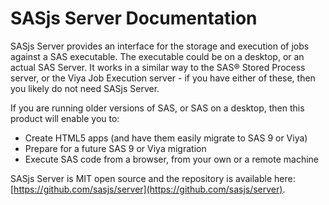 # SASjs Server Documentation

SASjs Server provides an interface for the storage and execution of jobs against a SAS executable.  The executable could be on a desktop, or an actual SAS Server.  It works in a similar way to the SAS® Stored Process server, or the Viya Job Execution server - if you have either of these, then you likely do not need SASjs Server.

If you are running older versions of SAS, or SAS on a desktop, then this product will enable you to:

* Create HTML5 apps (and have them easily migrate to SAS 9 or Viya)
* Prepare for a future SAS 9 or Viya migration
* Execute SAS code from a browser, from your own or a remote machine

SASjs Server is MIT open source and the repository is available here:  [https://github.com/sasjs/server](https://github.com/sasjs/server).

